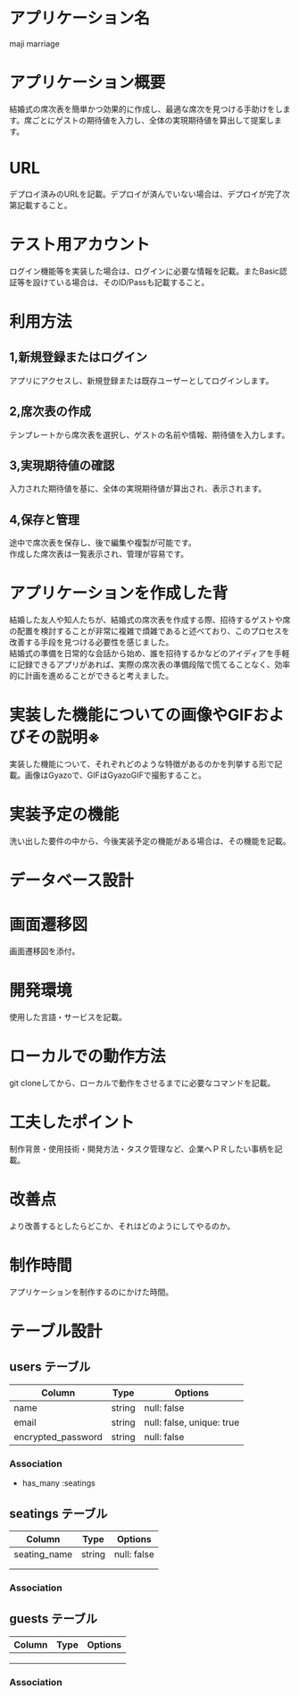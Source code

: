 # アプリケーション名 
maji marriage
# アプリケーション概要  
結婚式の席次表を簡単かつ効果的に作成し、最適な席次を見つける手助けをします。席ごとにゲストの期待値を入力し、全体の実現期待値を算出して提案します。
# URL 
デプロイ済みのURLを記載。デプロイが済んでいない場合は、デプロイが完了次第記載すること。
# テスト用アカウント 
ログイン機能等を実装した場合は、ログインに必要な情報を記載。またBasic認証等を設けている場合は、そのID/Passも記載すること。
# 利用方法  
## 1,新規登録またはログイン
アプリにアクセスし、新規登録または既存ユーザーとしてログインします。
## 2,席次表の作成
テンプレートから席次表を選択し、ゲストの名前や情報、期待値を入力します。  
## 3,実現期待値の確認
入力された期待値を基に、全体の実現期待値が算出され、表示されます。
## 4,保存と管理
途中で席次表を保存し、後で編集や複製が可能です。  
作成した席次表は一覧表示され、管理が容易です。
# アプリケーションを作成した背
結婚した友人や知人たちが、結婚式の席次表を作成する際、招待するゲストや席の配置を検討することが非常に複雑で煩雑であると述べており、このプロセスを改善する手段を見つける必要性を感じました。  
結婚式の準備を日常的な会話から始め、誰を招待するかなどのアイディアを手軽に記録できるアプリがあれば、実際の席次表の準備段階で慌てることなく、効率的に計画を進めることができると考えました。
# 実装した機能についての画像やGIFおよびその説明※ 
実装した機能について、それぞれどのような特徴があるのかを列挙する形で記載。画像はGyazoで、GIFはGyazoGIFで撮影すること。
# 実装予定の機能 
洗い出した要件の中から、今後実装予定の機能がある場合は、その機能を記載。
# データベース設計  

# 画面遷移図 
画面遷移図を添付。
# 開発環境  
使用した言語・サービスを記載。
# ローカルでの動作方法  
git cloneしてから、ローカルで動作をさせるまでに必要なコマンドを記載。
# 工夫したポイント  
制作背景・使用技術・開発方法・タスク管理など、企業へＰＲしたい事柄を記載。
# 改善点 
より改善するとしたらどこか、それはどのようにしてやるのか。
# 制作時間  
アプリケーションを制作するのにかけた時間。

# テーブル設計

## users テーブル

| Column             | Type       | Options                   |
| ------------------ | ---------- | ------------------------- | 
| name               | string     | null: false               |
| email              | string     | null: false, unique: true |
| encrypted_password | string     | null: false               |

### Association

- has_many :seatings

## seatings テーブル

| Column             | Type       | Options                   |
| ------------------ | ---------- | ------------------------- | 
| seating_name       | string     | null: false               |
|                    |            |                           |
|                    |            |                           |

### Association

## guests テーブル

| Column             | Type       | Options                   |
| ------------------ | ---------- | ------------------------- | 
|                    |            |                           |
|                    |            |                           |
|                    |            |                           |

### Association